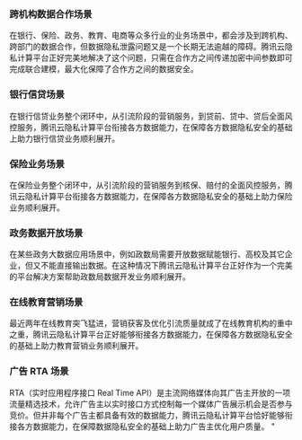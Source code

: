 ### 跨机构数据合作场景
在银行、保险、政务、教育、电商等众多行业的业务场景中，都会涉及到跨机构、跨部门的数据合作，但数据隐私泄露问题又是一个长期无法逾越的障碍。腾讯云隐私计算平台正好完美地解决了这个问题，只需在合作方之间传递加密中间参数即可完成联合建模，最大化保障了合作方之间的数据安全。

### 银行信贷场景
在银行信贷业务整个闭环中，从引流阶段的营销服务，到贷前、贷中、贷后全面风控服务，腾讯云隐私计算平台衔接各方数据能力，在保障各方数据隐私安全的基础上助力银行信贷业务顺利展开。

### 保险业务场景
在保险业务整个闭环中，从引流阶段的营销服务到核保、赔付的全面风控服务，腾讯云隐私计算平台衔接各方数据能力，在保障各方数据隐私安全的基础上助力保险业务顺利展开。

### 政务数据开放场景
在某些政务大数据应用场景中，例如政数局需要开放数据赋能银行、高校及其它企业，但又不能直接输出数据。在这种情况下腾讯云隐私计算平台正好作为一个完美的平台解决方案帮助政数局数据开发业务顺利展开。

### 在线教育营销场景
最近两年在线教育突飞猛进，营销获客及优化引流质量就成了在线教育机构的重中之重，腾讯云隐私计算平台正好能够衔接各方数据能力，在保障各方数据隐私安全的基础上助力教育营销业务顺利展开。

### 广告 RTA 场景
RTA（实时应用程序接口 Real Time API）是主流网络媒体向其广告主开放的一项流量精选技术，允许广告主以实时接口方式控制每一个媒体广告展示机会是否参与竞价。但并非每个广告主都具备有效的数据能力，腾讯云隐私计算平台恰好能够衔接各方数据能力，在保障数据隐私安全的基础上助力广告主优化用户质量。
"
